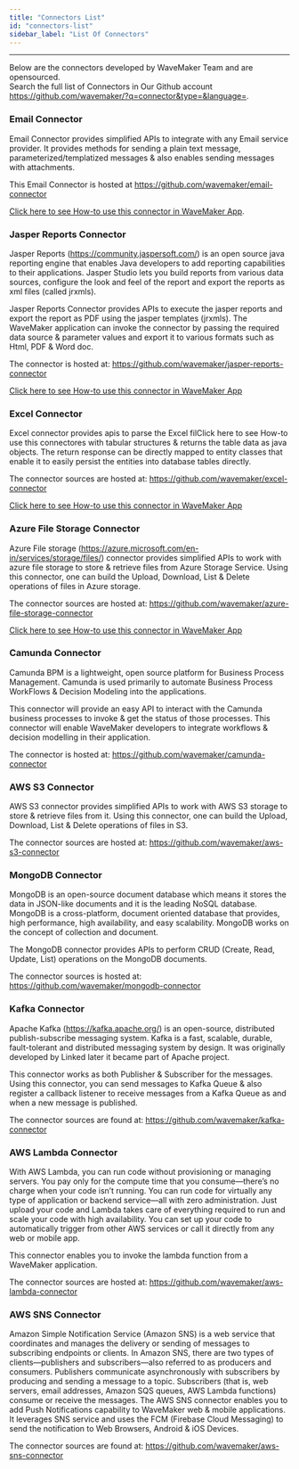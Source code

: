 ```yaml
---
title: "Connectors List"
id: "connectors-list"
sidebar_label: "List Of Connectors"
---
```

---
Below are the connectors developed by WaveMaker Team and are opensourced.<br/>
Search the full list of Connectors in Our Github account https://github.com/wavemaker/?q=connector&type=&language=.  
    
### Email Connector
Email Connector provides simplified APIs to integrate with any Email service provider. It provides methods for sending a plain text message, parameterized/templatized messages & also enables sending messages with attachments.

This Email Connector is hosted at https://github.com/wavemaker/email-connector

[Click here to see How-to use this connector in WaveMaker  App](/learn/how-tos/sending-email-using-java-service#docsNav).

### Jasper Reports Connector
Jasper Reports (https://community.jaspersoft.com/) is an open source java reporting engine that enables Java developers to add reporting capabilities to their applications. Jasper Studio lets you build reports from various data sources, configure the look and feel of the report and export the reports as xml files (called jrxmls).  

Jasper Reports Connector provides APIs to execute the jasper reports and export the report as PDF using the jasper templates (jrxmls). The WaveMaker application can invoke the connector by passing the required data source & parameter values and export it to various formats such as Html, PDF & Word doc.

The connector is hosted at: https://github.com/wavemaker/jasper-reports-connector

[Click here to see How-to use this connector in WaveMaker  App](/learn/how-tos/generate-pdf-file-using-jasper-reports)


### Excel Connector
Excel connector provides apis to parse the Excel filClick here to see How-to use this connectores with tabular structures & returns the table data as java objects. The return response can be directly mapped to entity classes that enable it to easily persist the entities into database tables directly.

The connector sources are hosted at: https://github.com/wavemaker/excel-connector

[Click here to see How-to use this connector in WaveMaker  App](/learn/how-tos/insert-data-from-excel)

### Azure File Storage Connector
Azure File storage (https://azure.microsoft.com/en-in/services/storage/files/)  connector provides simplified APIs to work with azure file storage to store & retrieve files from Azure Storage Service. Using this connector, one can build the Upload, Download, List & Delete operations of files in Azure storage.

The connector sources are hosted at: https://github.com/wavemaker/azure-file-storage-connector

[Click here to see How-to use this connector in WaveMaker  App](/learn/how-tos/azure-file-storage-connector)

### Camunda Connector
Camunda BPM is a lightweight, open source platform for Business Process Management. Camunda is used primarily to automate Business Process WorkFlows & Decision Modeling into the applications.

This connector will provide an easy API to interact with the Camunda business processes to invoke & get the status of those processes. This connector will enable WaveMaker developers to integrate workflows & decision modelling in their application.

The connector is hosted at: https://github.com/wavemaker/camunda-connector

### AWS S3 Connector
AWS S3 connector provides simplified APIs to work with AWS S3 storage to store & retrieve files from it. Using this connector, one can build the Upload, Download, List & Delete operations of files in S3.

The connector sources are hosted at: https://github.com/wavemaker/aws-s3-connector

### MongoDB Connector

MongoDB is an open-source document database which means it stores the data in JSON-like documents and it is the leading NoSQL database. MongoDB is a cross-platform, document oriented database that provides, high performance, high availability, and easy scalability. MongoDB works on the concept of collection and document.

The MongoDB connector provides APIs to perform CRUD (Create, Read, Update, List) operations on the MongoDB documents.

The connector sources is hosted at: https://github.com/wavemaker/mongodb-connector


### Kafka Connector

Apache Kafka (https://kafka.apache.org/) is an open-source, distributed publish-subscribe messaging system. Kafka is a fast, scalable, durable, fault-tolerant and distributed messaging system by design. It was originally developed by Linked later it became part of Apache project.

This connector works as both Publisher & Subscriber for the messages. Using this connector, you can send messages to Kafka Queue & also register a callback listener to receive messages from a Kafka Queue as and when a new message is published.

The connector sources are found at: https://github.com/wavemaker/kafka-connector

### AWS Lambda Connector
With AWS Lambda, you can run code without provisioning or managing servers. You pay only for the compute time that you consume—there’s no charge when your code isn’t running. You can run code for virtually any type of application or backend service—all with zero administration. Just upload your code and Lambda takes care of everything required to run and scale your code with high availability. You can set up your code to automatically trigger from other AWS services or call it directly from any web or mobile app.

This connector enables you to invoke the lambda function from a WaveMaker application.

The connector sources are hosted at: https://github.com/wavemaker/aws-lambda-connector


### AWS SNS Connector
Amazon Simple Notification Service (Amazon SNS) is a web service that coordinates and manages the delivery or sending of messages to subscribing endpoints or clients. In Amazon SNS, there are two types of clients—publishers and subscribers—also referred to as producers and consumers. Publishers communicate asynchronously with subscribers by producing and sending a message to a topic. Subscribers (that is, web servers, email addresses, Amazon SQS queues, AWS Lambda functions) consume or receive the messages.
The AWS SNS connector enables you to add Push Notifications capability to WaveMaker web & mobile applications. It leverages SNS service and uses the FCM (Firebase Cloud Messaging) to send the notification to Web Browsers, Android & iOS Devices.

The connector sources are found at: https://github.com/wavemaker/aws-sns-connector

